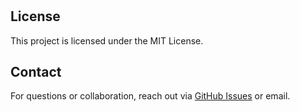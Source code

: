 # 
## License

This project is licensed under the MIT License.

## Contact

For questions or collaboration, reach out via [GitHub Issues](https://github.com/<your-username>/ai-colour-detector/issues) or email.
